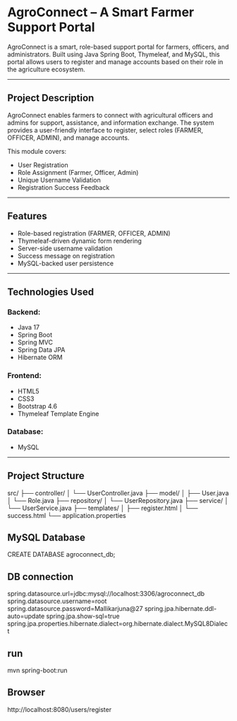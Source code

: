 # AgroConnect – A Smart Farmer Support Portal

AgroConnect is a smart, role-based support portal for farmers, officers, and administrators. Built using Java Spring Boot, Thymeleaf, and MySQL, this portal allows users to register and manage accounts based on their role in the agriculture ecosystem.

---

## Project Description

AgroConnect enables farmers to connect with agricultural officers and admins for support, assistance, and information exchange. The system provides a user-friendly interface to register, select roles (FARMER, OFFICER, ADMIN), and manage accounts.

This module covers:
- User Registration
- Role Assignment (Farmer, Officer, Admin)
- Unique Username Validation
- Registration Success Feedback

---

## Features

- Role-based registration (FARMER, OFFICER, ADMIN)
- Thymeleaf-driven dynamic form rendering
- Server-side username validation
- Success message on registration
- MySQL-backed user persistence

---

## Technologies Used

### Backend:
- Java 17
- Spring Boot
- Spring MVC
- Spring Data JPA
- Hibernate ORM

### Frontend:
- HTML5
- CSS3
- Bootstrap 4.6
- Thymeleaf Template Engine

### Database:
- MySQL

---

## Project Structure
src/
├── controller/
│ └── UserController.java
├── model/
│ ├── User.java
│ └── Role.java
├── repository/
│ └── UserRepository.java
├── service/
│ └── UserService.java
├── templates/
│ ├── register.html
│ └── success.html
└── application.properties

## MySQL Database
CREATE DATABASE agroconnect_db;
## DB connection
spring.datasource.url=jdbc:mysql://localhost:3306/agroconnect_db
spring.datasource.username=root
spring.datasource.password=Mallikarjuna@27
spring.jpa.hibernate.ddl-auto=update
spring.jpa.show-sql=true
spring.jpa.properties.hibernate.dialect=org.hibernate.dialect.MySQL8Dialect
## run
mvn spring-boot:run
## Browser
http://localhost:8080/users/register

